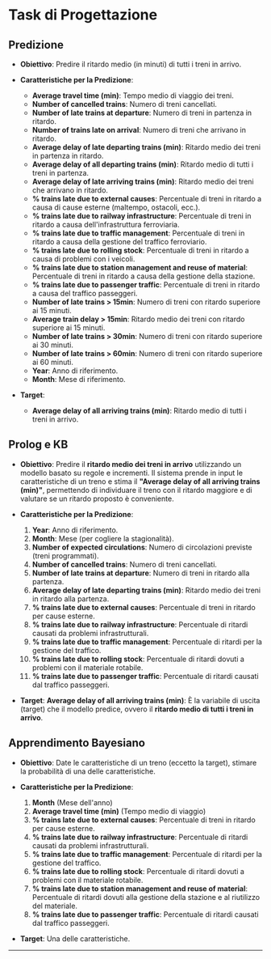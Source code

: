 # Task di Progettazione

## Predizione

- **Obiettivo**: Predire il ritardo medio (in minuti) di tutti i treni in arrivo.

- **Caratteristiche per la Predizione**:

  - **Average travel time (min)**: Tempo medio di viaggio dei treni.
  - **Number of cancelled trains**: Numero di treni cancellati.
  - **Number of late trains at departure**: Numero di treni in partenza in ritardo.
  - **Number of trains late on arrival**: Numero di treni che arrivano in ritardo.
  - **Average delay of late departing trains (min)**: Ritardo medio dei treni in partenza in ritardo.
  - **Average delay of all departing trains (min)**: Ritardo medio di tutti i treni in partenza.
  - **Average delay of late arriving trains (min)**: Ritardo medio dei treni che arrivano in ritardo.
  - **% trains late due to external causes**: Percentuale di treni in ritardo a causa di cause esterne (maltempo, ostacoli, ecc.).
  - **% trains late due to railway infrastructure**: Percentuale di treni in ritardo a causa dell'infrastruttura ferroviaria.
  - **% trains late due to traffic management**: Percentuale di treni in ritardo a causa della gestione del traffico ferroviario.
  - **% trains late due to rolling stock**: Percentuale di treni in ritardo a causa di problemi con i veicoli.
  - **% trains late due to station management and reuse of material**: Percentuale di treni in ritardo a causa della gestione della stazione.
  - **% trains late due to passenger traffic**: Percentuale di treni in ritardo a causa del traffico passeggeri.
  - **Number of late trains > 15min**: Numero di treni con ritardo superiore ai 15 minuti.
  - **Average train delay > 15min**: Ritardo medio dei treni con ritardo superiore ai 15 minuti.
  - **Number of late trains > 30min**: Numero di treni con ritardo superiore ai 30 minuti.
  - **Number of late trains > 60min**: Numero di treni con ritardo superiore ai 60 minuti.
  - **Year**: Anno di riferimento.
  - **Month**: Mese di riferimento.

- **Target**:
  - **Average delay of all arriving trains (min)**: Ritardo medio di tutti i treni in arrivo.

## Prolog e KB

- **Obiettivo**: Predire il **ritardo medio dei treni in arrivo** utilizzando un modello basato su regole e incrementi. Il sistema prende in input le caratteristiche di un treno e stima il **"Average delay of all arriving trains (min)"**, permettendo di individuare il treno con il ritardo maggiore e di valutare se un ritardo proposto è conveniente.

- **Caratteristiche per la Predizione**:

  1. **Year**: Anno di riferimento.
  2. **Month**: Mese (per cogliere la stagionalità).
  3. **Number of expected circulations**: Numero di circolazioni previste (treni programmati).
  4. **Number of cancelled trains**: Numero di treni cancellati.
  5. **Number of late trains at departure**: Numero di treni in ritardo alla partenza.
  6. **Average delay of late departing trains (min)**: Ritardo medio dei treni in ritardo alla partenza.
  7. **% trains late due to external causes**: Percentuale di treni in ritardo per cause esterne.
  8. **% trains late due to railway infrastructure**: Percentuale di ritardi causati da problemi infrastrutturali.
  9. **% trains late due to traffic management**: Percentuale di ritardi per la gestione del traffico.
  10. **% trains late due to rolling stock**: Percentuale di ritardi dovuti a problemi con il materiale rotabile.
  11. **% trains late due to passenger traffic**: Percentuale di ritardi causati dal traffico passeggeri.

- **Target**:
  **Average delay of all arriving trains (min)**: È la variabile di uscita (target) che il modello predice, ovvero il **ritardo medio di tutti i treni in arrivo**.

## Apprendimento Bayesiano

- **Obiettivo**: Date le caratteristiche di un treno (eccetto la target), stimare la probabilità di una delle caratteristiche.

- **Caratteristiche per la Predizione**:

  1. **Month** (Mese dell'anno)
  2. **Average travel time (min)** (Tempo medio di viaggio)
  3. **% trains late due to external causes**: Percentuale di treni in ritardo per cause esterne.
  4. **% trains late due to railway infrastructure**: Percentuale di ritardi causati da problemi infrastrutturali.
  5. **% trains late due to traffic management**: Percentuale di ritardi per la gestione del traffico.
  6. **% trains late due to rolling stock**: Percentuale di ritardi dovuti a problemi con il materiale rotabile.
  7. **% trains late due to station management and reuse of material**: Percentuale di ritardi dovuti alla gestione della stazione e al riutilizzo del materiale.
  8. **% trains late due to passenger traffic**: Percentuale di ritardi causati dal traffico passeggeri.

- **Target**: Una delle caratteristiche.

---
